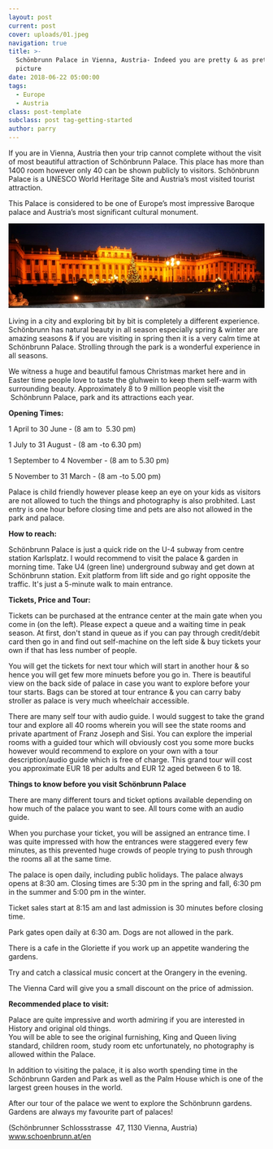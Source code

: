 ```yaml
---
layout: post
current: post
cover: uploads/01.jpeg
navigation: true
title: >-
  Schönbrunn Palace in Vienna, Austria- Indeed you are pretty & as pretty as a
  picture
date: 2018-06-22 05:00:00
tags:
  - Europe
  - Austria
class: post-template
subclass: post tag-getting-started
author: parry
---
```


If you are in Vienna, Austria then your trip cannot complete without the visit of most beautiful attraction of Sch&ouml;nbrunn Palace. This place has more than 1400 room however only 40 can be shown publicly to visitors. Sch&ouml;nbrunn Palace is a UNESCO World Heritage Site and Austria’s most visited tourist attraction.

This Palace is considered to be one of Europe’s most impressive Baroque palace and Austria’s most significant cultural monument.

![](/uploads/01.jpeg)

Living in a city and exploring bit by bit is completely a different experience. Sch&ouml;nbrunn has natural beauty in all season especially spring & winter are amazing seasons & if you are visiting in spring then it is a very calm time at Sch&ouml;nbrunn Palace. Strolling through the park is a wonderful experience in all seasons.

We witness a huge and beautiful famous Christmas market here and in Easter time people love to taste the gluhwein to keep them self-warm with surrounding beauty. Approximately 8 to 9 million people visit the &nbsp;Sch&ouml;nbrunn Palace, park and its attractions each year.

**Opening Times:**

1 April to 30 June - (8 am to &nbsp;5.30 pm)

1 July to 31 August - (8 am -to 6.30 pm)

1 September to 4 November - (8 am to 5.30 pm)

5 November to 31 March - (8 am -to 5.00 pm)

Palace is child friendly however please keep an eye on your kids as visitors are not allowed to tuch the things and photography is also probhited. Last entry is one hour before closing time and pets are also not allowed in the park and palace.

**How to reach:**

Sch&ouml;nbrunn Palace is just a quick ride on the U-4 subway from centre station Karlsplatz. I would recommend to visit the palace & garden in morning time. Take U4 (green line) underground subway and get down at Sch&ouml;nbrunn station. Exit platform from lift side and go right opposite the traffic. It's just a 5-minute walk to main entrance.

**Tickets, Price and Tour:**

Tickets can be purchased at the entrance center at the main gate when you come in (on the left). Please expect a queue and a waiting time in peak season. At first, don't stand in queue as if you can pay through credit/debit card then go in and find out self-machine on the left side & buy tickets your own if that has less number of people.

You will get the tickets for next tour which will start in another hour & so hence you will get few more minuets before you go in. There is beautiful view on the back side of palace in case you want to explore before your tour starts. Bags can be stored at tour entrance & you can carry baby stroller as palace is very much wheelchair accessible. &nbsp;&nbsp;

There are many self tour with audio guide. I would suggest to take the grand tour and explore all 40 rooms wherein you will see the state rooms and private apartment of Franz Joseph and Sisi. You can explore the imperial rooms with a guided tour which will obviously cost you some more bucks however would recommend to explore on your own with a tour description/audio guide which is free of charge. This grand tour will cost you approximate EUR 18 per adults and EUR 12 aged between 6 to 18.

**Things to know before you visit Sch&ouml;nbrunn Palace**

There are many different tours and ticket options available depending on how much of the palace you want to see. All tours come with an audio guide.

When you purchase your ticket, you will be assigned an entrance time. I was quite impressed with how the entrances were staggered every few minutes, as this prevented huge crowds of people trying to push through the rooms all at the same time.

The palace is open daily, including public holidays. The palace always opens at 8:30 am. Closing times are 5:30 pm in the spring and fall, 6:30 pm in the summer and 5:00 pm in the winter.

Ticket sales start at 8:15 am and last admission is 30 minutes before closing time.

Park gates open daily at 6:30 am. Dogs are not allowed in the park.

There is a cafe in the Gloriette if you work up an appetite wandering the gardens.

Try and catch a classical music concert at the Orangery in the evening.

The Vienna Card will give you a small discount on the price of admission.

**Recommended place to visit:**

Palace are quite impressive and worth admiring if you are interested in History and original old things.<br>You will be able to see the original furnishing, King and Queen living standard, children room, study room etc unfortunately, no photography is allowed within the Palace.&nbsp;

In addition to visiting the palace, it is also worth spending time in the Sch&ouml;nbrunn Garden and Park as well as the Palm House which is one of the largest green houses in the world.

After our tour of the palace we went to explore the Sch&ouml;nbrunn gardens. Gardens are always my favourite part of palaces!

(Sch&ouml;nbrunner Schlossstrasse&nbsp; 47, 1130 Vienna, Austria) www.schoenbrunn.at/en